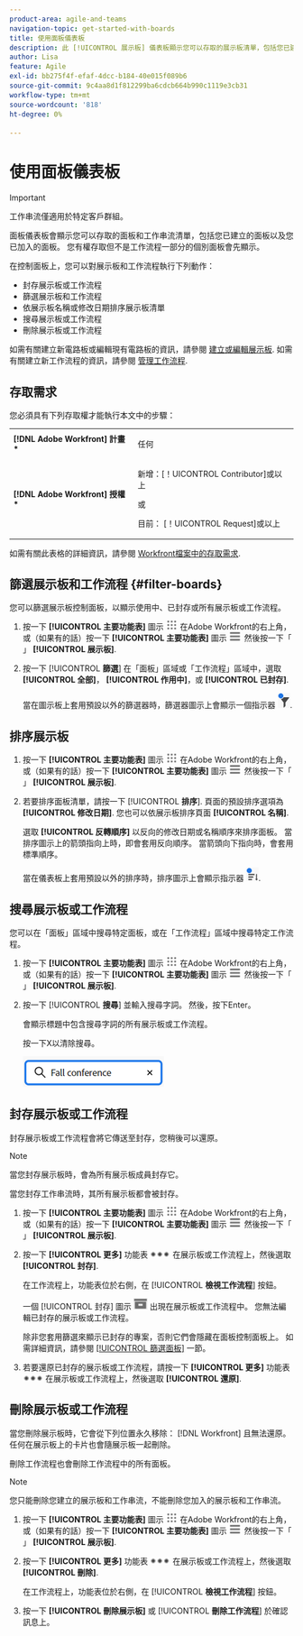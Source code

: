 ```yaml
---
product-area: agile-and-teams
navigation-topic: get-started-with-boards
title: 使用面板儀表板
description: 此 [!UICONTROL 展示板] 儀表板顯示您可以存取的展示板清單，包括您已建立的展示板和您已加入的展示板。
author: Lisa
feature: Agile
exl-id: bb275f4f-efaf-4dcc-b184-40e015f089b6
source-git-commit: 9c4aa8d1f812299ba6cdcb664b990c1119e3cb31
workflow-type: tm+mt
source-wordcount: '818'
ht-degree: 0%

---
```


# 使用面板儀表板

<!-- Audited: 1/2024 -->

>[!IMPORTANT]
>
>工作串流僅適用於特定客戶群組。

面板儀表板會顯示您可以存取的面板和工作串流清單，包括您已建立的面板以及您已加入的面板。 您有權存取但不是工作流程一部分的個別面板會先顯示。

在控制面板上，您可以對展示板和工作流程執行下列動作：

* 封存展示板或工作流程
* 篩選展示板和工作流程
* 依展示板名稱或修改日期排序展示板清單
* 搜尋展示板或工作流程
* 刪除展示板或工作流程

如需有關建立新電路板或編輯現有電路板的資訊，請參閱 [建立或編輯展示板](../../agile/get-started-with-boards/create-edit-board.md). 如需有關建立新工作流程的資訊，請參閱 [管理工作流程](/help/quicksilver/agile/use-boards-agile-planning-tools/manage-collections.md).

## 存取需求

您必須具有下列存取權才能執行本文中的步驟：

<table style="table-layout:auto"> 
 <col> 
 <col> 
 <tbody> 
  <tr> 
   <td role="rowheader"><strong>[!DNL Adobe Workfront] 計畫*</strong></td> 
   <td> <p>任何</p> </td> 
  </tr> 
  <tr> 
   <td role="rowheader"><strong>[!DNL Adobe Workfront] 授權*</strong></td> 
   <td> 
   <p>新增：[！UICONTROL Contributor]或以上</p> 
   <p>或</p>
   <p>目前： [！UICONTROL Request]或以上</p>
   </td> 
  </tr> 
 </tbody> 
</table>

如需有關此表格的詳細資訊，請參閱 [Workfront檔案中的存取需求](/help/quicksilver/administration-and-setup/add-users/access-levels-and-object-permissions/access-level-requirements-in-documentation.md).


## 篩選展示板和工作流程 {#filter-boards}

您可以篩選展示板控制面板，以顯示使用中、已封存或所有展示板或工作流程。

1. 按一下 **[!UICONTROL 主要功能表]** 圖示 ![主要功能表](/help/_includes/assets/main-menu-icon.png) 在Adobe Workfront的右上角，或（如果有的話）按一下 **[!UICONTROL 主要功能表]** 圖示 ![主要功能表](/help/_includes/assets/main-menu-icon-left-nav.png) 然後按一下「 」 **[!UICONTROL 展示板]**.
1. 按一下 [!UICONTROL **篩選**] 在「面板」區域或「工作流程」區域中，選取 **[!UICONTROL 全部]**， **[!UICONTROL 作用中]**，或 **[!UICONTROL 已封存]**.

   當在圖示板上套用預設以外的篩選器時，篩選器圖示上會顯示一個指示器 ![套用至儀表板的篩選器](assets/boards-filterapplied-30x30.png).

## 排序展示板

1. 按一下 **[!UICONTROL 主要功能表]** 圖示 ![主要功能表](/help/_includes/assets/main-menu-icon.png) 在Adobe Workfront的右上角，或（如果有的話）按一下 **[!UICONTROL 主要功能表]** 圖示 ![主要功能表](/help/_includes/assets/main-menu-icon-left-nav.png) 然後按一下「 」 **[!UICONTROL 展示板]**.
1. 若要排序面板清單，請按一下 [!UICONTROL **排序**]. 頁面的預設排序選項為 **[!UICONTROL 修改日期]**. 您也可以依展示板排序頁面 **[!UICONTROL 名稱]**.

   選取 **[!UICONTROL 反轉順序]** 以反向的修改日期或名稱順序來排序面板。 當排序圖示上的箭頭指向上時，即會套用反向順序。 當箭頭向下指向時，會套用標準順序。

   當在儀表板上套用預設以外的排序時，排序圖示上會顯示指示器 ![已套用排序](assets/sort-applied-boards.png).

## 搜尋展示板或工作流程

您可以在「面板」區域中搜尋特定面板，或在「工作流程」區域中搜尋特定工作流程。

1. 按一下 **[!UICONTROL 主要功能表]** 圖示 ![主要功能表](/help/_includes/assets/main-menu-icon.png) 在Adobe Workfront的右上角，或（如果有的話）按一下 **[!UICONTROL 主要功能表]** 圖示 ![主要功能表](/help/_includes/assets/main-menu-icon-left-nav.png) 然後按一下「 」 **[!UICONTROL 展示板]**.
1. 按一下 [!UICONTROL **搜尋**] 並輸入搜尋字詞。 然後，按下Enter。

   會顯示標題中包含搜尋字詞的所有展示板或工作流程。

   按一下X以清除搜尋。

   ![在控制面板上搜尋面板](assets/boards-searchbox.png)

## 封存展示板或工作流程

封存展示板或工作流程會將它傳送至封存，您稍後可以還原。

>[!NOTE]
>
>當您封存展示板時，會為所有展示板成員封存它。
>
>當您封存工作串流時，其所有展示板都會被封存。

1. 按一下 **[!UICONTROL 主要功能表]** 圖示 ![主要功能表](/help/_includes/assets/main-menu-icon.png) 在Adobe Workfront的右上角，或（如果有的話）按一下 **[!UICONTROL 主要功能表]** 圖示 ![主要功能表](/help/_includes/assets/main-menu-icon-left-nav.png) 然後按一下「 」 **[!UICONTROL 展示板]**.
1. 按一下 **[!UICONTROL 更多]** 功能表 ![更多選單](assets/more-icon-spectrum.png) 在展示板或工作流程上，然後選取 **[!UICONTROL 封存]**.

   在工作流程上，功能表位於右側，在 [!UICONTROL **檢視工作流程**] 按鈕。

   一個 [!UICONTROL 封存] 圖示 ![封存](assets/archive-icon-spectrum-25x20.png) 出現在展示板或工作流程中。 您無法編輯已封存的展示板或工作流程。

   除非您套用篩選來顯示已封存的專案，否則它們會隱藏在面板控制面板上。 如需詳細資訊，請參閱 [[!UICONTROL 篩選面板]](#filter-boards) 一節。

1. 若要還原已封存的展示板或工作流程，請按一下 **[!UICONTROL 更多]** 功能表 ![更多選單圖示](assets/more-icon-spectrum.png) 在展示板或工作流程上，然後選取 **[!UICONTROL 還原]**.

## 刪除展示板或工作流程

當您刪除展示板時，它會從下列位置永久移除： [!DNL Workfront] 且無法還原。 任何在展示板上的卡片也會隨展示板一起刪除。

刪除工作流程也會刪除工作流程中的所有面板。

>[!NOTE]
>
>您只能刪除您建立的展示板和工作串流，不能刪除您加入的展示板和工作串流。

1. 按一下 **[!UICONTROL 主要功能表]** 圖示 ![主要功能表](/help/_includes/assets/main-menu-icon.png) 在Adobe Workfront的右上角，或（如果有的話）按一下 **[!UICONTROL 主要功能表]** 圖示 ![主要功能表](/help/_includes/assets/main-menu-icon-left-nav.png) 然後按一下「 」 **[!UICONTROL 展示板]**.
1. 按一下 **[!UICONTROL 更多]** 功能表 ![[!UICONTROL 更多選單]](assets/more-icon-spectrum.png) 在展示板或工作流程上，然後選取 **[!UICONTROL 刪除]**.

   在工作流程上，功能表位於右側，在 [!UICONTROL **檢視工作流程**] 按鈕。

1. 按一下 **[!UICONTROL 刪除展示板]** 或 [!UICONTROL **刪除工作流程**] 於確認訊息上。

<!-- ## Move a board to a workstream

You can move a standalone board into a workstream, or move a board from one workstream to another workstream.

>[!NOTE]
>
>You can only move boards that you created, not boards that you were added to.

1. Click the **[!UICONTROL Main Menu]** icon ![](assets/main-menu-icon.png) in the upper-right corner of [!DNL Adobe Workfront], then click **[!UICONTROL Boards]**.
1. Click the **[!UICONTROL More]** menu ![[!UICONTROL More menu]](assets/more-icon-spectrum.png) on the board, and select [!UICONTROL **Move to workstream**].
1. Select which workstream to add the board to, and click [!UICONTROL **Move**].

   The board is moved into the workstream and no longer appears in the [!UICONTROL Boards] area.
   If you have not created a workstream yet, you are prompted to create one to move the board into.
-->
